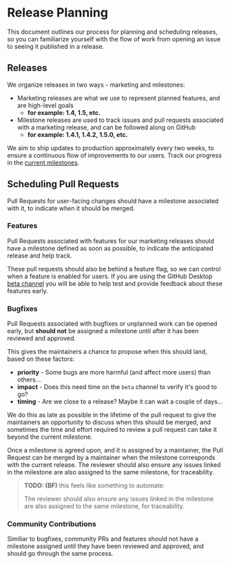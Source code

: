 # Release Planning

This document outlines our process for planning and scheduling releases, so you
can familiarize yourself with the flow of work from opening an issue to seeing
it published in a release.

## Releases

We organize releases in two ways - marketing and milestones:

 - Marketing releases are what we use to represent planned features, and are
   high-level goals
      - **for example: 1.4, 1.5, etc.**
 - Milestone releases are used to track issues and pull requests associated
   with a marketing release, and can be followed along on GitHub
      - **for example: 1.4.1, 1.4.2, 1.5.0, etc.**

We aim to ship updates to production approximately every two weeks, to ensure a continuous
flow of improvements to our users. Track our progress in the [current milestones](https://github.com/desktop/desktop/milestones?direction=desc&sort=completeness&state=open).

## Scheduling Pull Requests

Pull Requests for user-facing changes should have a milestone associated with
it, to indicate when it should be merged.

### Features

Pull Requests associated with features for our marketing releases should have a
milestone defined as soon as possible, to indicate the anticipated release and
help track.

These pull requests should also be behind a feature flag, so we can control when
a feature is enabled for users. If you are using the GitHub Desktop
[beta channel](https://github.com/desktop/desktop#beta-channel)
you will be able to help test and provide feedback about these features early.

### Bugfixes

Pull Requests associated with bugfixes or unplanned work can be opened early,
but **should not** be assigned a milestone until after it has been reviewed and
approved.

This gives the maintainers a chance to propose when this should land, based on
these factors:

 - **priority** - Some bugs are more harmful (and affect more users) than
   others...
 - **impact** - Does this need time on the `beta` channel to verify it's good to
   go?
 - **timing** - Are we close to a release? Maybe it can wait a couple of days...

We do this as late as possible in the lifetime of the pull request to give the
maintainers an opportunity to discuss when this should be merged, and sometimes
the time and effort required to review a pull request can take it beyond the
current milestone.

Once a milestone is agreed upon, and it is assigned by a maintainer, the Pull
Request can be merged by a maintainer when the milestone corresponds with the
current release. The reviewer should also ensure any issues linked in the
milestone are also assigned to the same milestone, for traceability.

> **TODO: (BF)** this feels like something to automate:
>
> The reviewer should also ensure any issues linked in the milestone are also
assigned to the same milestone, for traceability.

### Community Contributions

Similiar to bugfixes, community PRs and features should not have a milestone
assigned until they have been reviewed and approved, and should go through the
same process.
